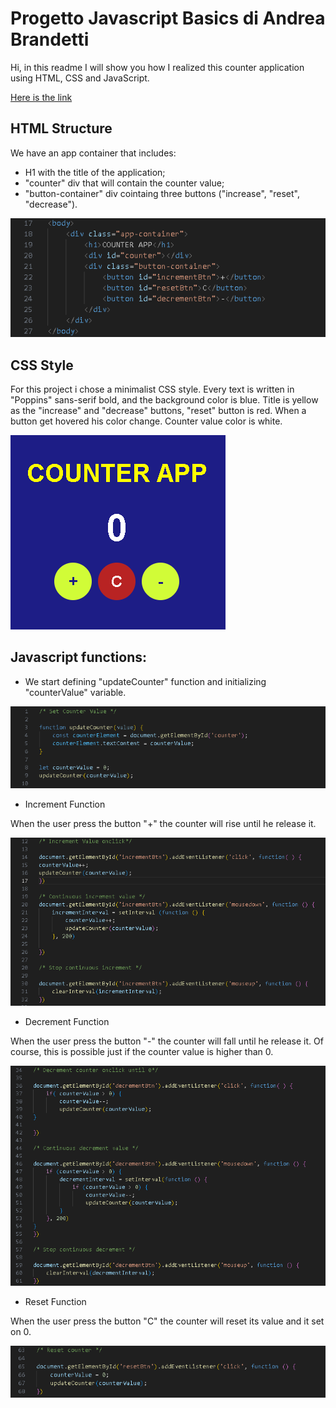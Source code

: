 # Progetto Javascript Basics di Andrea Brandetti

Hi, in this readme I will show you how I realized this counter application using HTML, CSS and JavaScript.

<a href="https://brandijsen.github.io/Progetto-JS-BASICS-di-Andrea-Brandetti/" target="_blank">Here is the link</a>

## HTML Structure

We have an app container that includes:

- H1 with the title of the application;
- "counter" div that will contain the counter value;
- "button-container" div cointaing three buttons ("increase", "reset", "decrease").

![Test Image](./assets/images/body.png)

## CSS Style

For this project i chose a minimalist CSS style.
Every text is written in "Poppins" sans-serif bold, and the background color is blue. Title is yellow as the "increase" and "decrease" buttons, "reset" button is red. When a button get hovered his color change. Counter value color is white.

![Test Image](./assets/images/app.png)

## Javascript functions:

- We start defining "updateCounter" function and initializing "counterValue" variable.

![Test Image](./assets/images/setCounterValue.png)

- Increment Function

When the user press the button "+" the counter will rise until he release it.

![Test Image](./assets/images/increment.png)

- Decrement Function

When the user press the button "-" the counter will fall until he release it. Of course, this is possible just if the counter value is higher than 0.

![Test Image](./assets/images/decrement.png)

- Reset Function

When the user press the button "C" the counter will reset its value and it set on 0.

![Test Image](./assets/images/reset.png)
